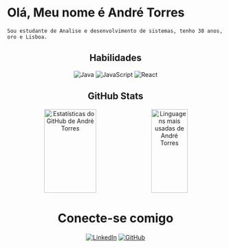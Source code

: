 <!DOCTYPE html>
<html>



<body>
  <div>
    <h1>Olá, Meu nome é André Torres</h1>

    Sou estudante de Analise e desenvolvimento de sistemas, tenho 38 anos, oro e Lisboa.
  </div>

  <div style="text-align: center;">
    <h2>Habilidades</h2>
    <img src="https://img.shields.io/badge/Java-ED8B00?style=for-the-badge&logo=java&logoColor=white" alt="Java" />
    <img src="https://img.shields.io/badge/JavaScript-F7DF1E?style=for-the-badge&logo=javascript&logoColor=black" alt="JavaScript" />
    <img src="https://img.shields.io/badge/React-20232A?style=for-the-badge&logo=react&logoColor=61DAFB" alt="React" />
  </div>

  <div style="text-align: center;">
    <h2>GitHub Stats</h2>
    <img width="49%" height="195px" src="https://github-readme-stats.vercel.app/api?username=Torresandre&show_icons=true&theme=github_dark&include_all_commits=true&count_private=true&border_color=0D1117"
      alt="Estatísticas do GitHub de André Torres" />
    <img width="41%" height="195px" src="https://github-readme-stats.vercel.app/api/top-langs/?username=Torresandre&layout=compact&langs_count=7&theme=github_dark&border_color=0D1117"
      alt="Linguagens mais usadas de André Torres" />
  </div>

  <div style="text-align: center;">
    <h1>Conecte-se comigo</h1>
    <a href="https://www.linkedin.com/in/andré-torres-9b1a65207/"><img src="https://img.shields.io/badge/LinkedIn-0A66C2?style=for-the-badge&logo=linkedin&logoColor=white"
        alt="LinkedIn" /></a>
    <a href="https://github.com/Torresandre"><img src="https://img.shields.io/badge/GitHub-000?style=for-the-badge&logo=github&logoColor=fff"
        alt="GitHub" /></a>
  </div>

  
</body>

</html>
